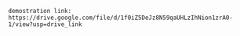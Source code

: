 
`demostration link: https://drive.google.com/file/d/1f0iZ5DeJz8N59qaUHLzIhNion1zrA0-1/view?usp=drive_link`
